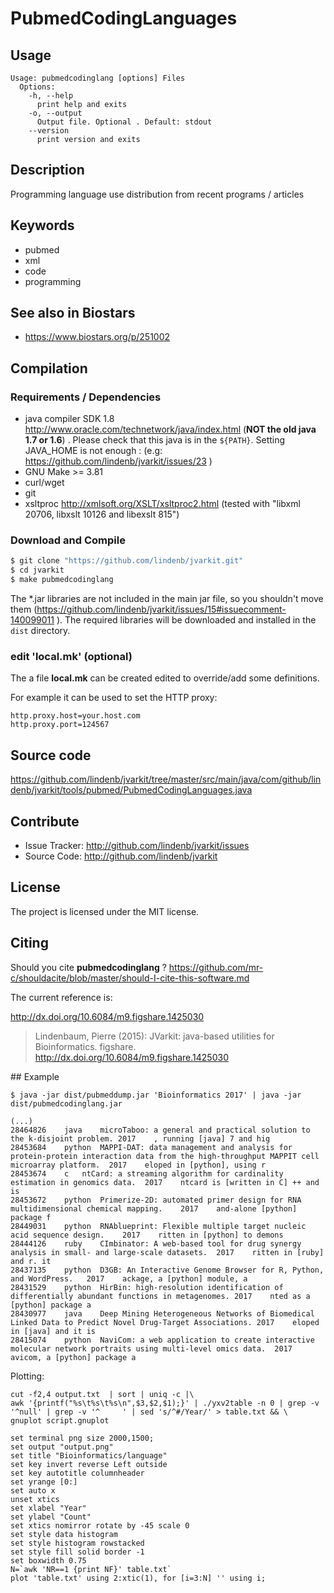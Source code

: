 # PubmedCodingLanguages


## Usage

```
Usage: pubmedcodinglang [options] Files
  Options:
    -h, --help
      print help and exits
    -o, --output
      Output file. Optional . Default: stdout
    --version
      print version and exits

```


## Description

Programming language use distribution from recent programs / articles


## Keywords

 * pubmed
 * xml
 * code
 * programming



## See also in Biostars

 * https://www.biostars.org/p/251002


## Compilation

### Requirements / Dependencies

* java compiler SDK 1.8 http://www.oracle.com/technetwork/java/index.html (**NOT the old java 1.7 or 1.6**) . Please check that this java is in the `${PATH}`. Setting JAVA_HOME is not enough : (e.g: https://github.com/lindenb/jvarkit/issues/23 )
* GNU Make >= 3.81
* curl/wget
* git
* xsltproc http://xmlsoft.org/XSLT/xsltproc2.html (tested with "libxml 20706, libxslt 10126 and libexslt 815")


### Download and Compile

```bash
$ git clone "https://github.com/lindenb/jvarkit.git"
$ cd jvarkit
$ make pubmedcodinglang
```

The *.jar libraries are not included in the main jar file, so you shouldn't move them (https://github.com/lindenb/jvarkit/issues/15#issuecomment-140099011 ).
The required libraries will be downloaded and installed in the `dist` directory.

### edit 'local.mk' (optional)

The a file **local.mk** can be created edited to override/add some definitions.

For example it can be used to set the HTTP proxy:

```
http.proxy.host=your.host.com
http.proxy.port=124567
```
## Source code 

https://github.com/lindenb/jvarkit/tree/master/src/main/java/com/github/lindenb/jvarkit/tools/pubmed/PubmedCodingLanguages.java

## Contribute

- Issue Tracker: http://github.com/lindenb/jvarkit/issues
- Source Code: http://github.com/lindenb/jvarkit

## License

The project is licensed under the MIT license.

## Citing

Should you cite **pubmedcodinglang** ? https://github.com/mr-c/shouldacite/blob/master/should-I-cite-this-software.md

The current reference is:

http://dx.doi.org/10.6084/m9.figshare.1425030

> Lindenbaum, Pierre (2015): JVarkit: java-based utilities for Bioinformatics. figshare.
> http://dx.doi.org/10.6084/m9.figshare.1425030



## Example

```
$ java -jar dist/pubmeddump.jar 'Bioinformatics 2017' | java -jar dist/pubmedcodinglang.jar

(...)
28464826	java	microTaboo: a general and practical solution to the k-disjoint problem.	2017	, running [java] 7 and hig
28453684	python	MAPPI-DAT: data management and analysis for protein-protein interaction data from the high-throughput MAPPIT cell microarray platform.	2017	eloped in [python], using r 
28453674	c	ntCard: a streaming algorithm for cardinality estimation in genomics data.	2017	ntcard is [written in C] ++ and is
28453672	python	Primerize-2D: automated primer design for RNA multidimensional chemical mapping.	2017	and-alone [python] package f
28449031	python	RNAblueprint: Flexible multiple target nucleic acid sequence design.	2017	ritten in [python] to demons
28444126	ruby	CImbinator: A web-based tool for drug synergy analysis in small- and large-scale datasets.	2017	ritten in [ruby] and r. it
28437135	python	D3GB: An Interactive Genome Browser for R, Python, and WordPress.	2017	ackage, a [python] module, a
28431529	python	HirBin: high-resolution identification of differentially abundant functions in metagenomes.	2017	nted as a [python] package a
28430977	java	Deep Mining Heterogeneous Networks of Biomedical Linked Data to Predict Novel Drug-Target Associations.	2017	eloped in [java] and it is
28415074	python	NaviCom: a web application to create interactive molecular network portraits using multi-level omics data.	2017	avicom, a [python] package a

```

Plotting:

```
cut -f2,4 output.txt  | sort | uniq -c |\
awk '{printf("%s\t%s\t%s\n",$3,$2,$1);}' | ./yxv2table -n 0 | grep -v '^null' | grep -v '^     ' | sed 's/^#/Year/' > table.txt && \
gnuplot script.gnuplot
``` 



```
set terminal png size 2000,1500;
set output "output.png"
set title "Bioinformatics/language"
set key invert reverse Left outside
set key autotitle columnheader
set yrange [0:]
set auto x
unset xtics
set xlabel "Year"
set ylabel "Count"
set xtics nomirror rotate by -45 scale 0
set style data histogram
set style histogram rowstacked
set style fill solid border -1
set boxwidth 0.75
N=`awk 'NR==1 {print NF}' table.txt`
plot 'table.txt' using 2:xtic(1), for [i=3:N] '' using i;
```



